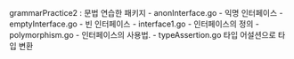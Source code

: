 grammarPractice2 : 문법 연습한 패키지
	- anonInterface.go
		- 익명 인터페이스
	- emptyInterface.go
		- 빈 인터페이스
	- interface1.go
		- 인터페이스의 정의
	- polymorphism.go
		- 인터페이스의 사용법.
	- typeAssertion.go
		타입 어설션으로 타입 변환